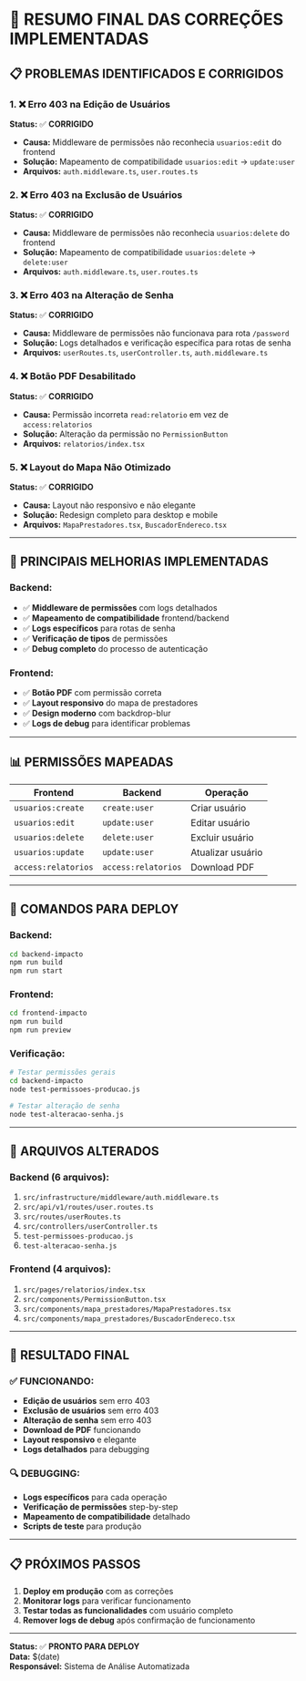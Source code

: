 # 🎯 RESUMO FINAL DAS CORREÇÕES IMPLEMENTADAS

## 📋 **PROBLEMAS IDENTIFICADOS E CORRIGIDOS**

### **1. ❌ Erro 403 na Edição de Usuários**
**Status:** ✅ **CORRIGIDO**
- **Causa:** Middleware de permissões não reconhecia `usuarios:edit` do frontend
- **Solução:** Mapeamento de compatibilidade `usuarios:edit` → `update:user`
- **Arquivos:** `auth.middleware.ts`, `user.routes.ts`

### **2. ❌ Erro 403 na Exclusão de Usuários**
**Status:** ✅ **CORRIGIDO**
- **Causa:** Middleware de permissões não reconhecia `usuarios:delete` do frontend
- **Solução:** Mapeamento de compatibilidade `usuarios:delete` → `delete:user`
- **Arquivos:** `auth.middleware.ts`, `user.routes.ts`

### **3. ❌ Erro 403 na Alteração de Senha**
**Status:** ✅ **CORRIGIDO**
- **Causa:** Middleware de permissões não funcionava para rota `/password`
- **Solução:** Logs detalhados e verificação específica para rotas de senha
- **Arquivos:** `userRoutes.ts`, `userController.ts`, `auth.middleware.ts`

### **4. ❌ Botão PDF Desabilitado**
**Status:** ✅ **CORRIGIDO**
- **Causa:** Permissão incorreta `read:relatorio` em vez de `access:relatorios`
- **Solução:** Alteração da permissão no `PermissionButton`
- **Arquivos:** `relatorios/index.tsx`

### **5. ❌ Layout do Mapa Não Otimizado**
**Status:** ✅ **CORRIGIDO**
- **Causa:** Layout não responsivo e não elegante
- **Solução:** Redesign completo para desktop e mobile
- **Arquivos:** `MapaPrestadores.tsx`, `BuscadorEndereco.tsx`

---

## 🔧 **PRINCIPAIS MELHORIAS IMPLEMENTADAS**

### **Backend:**
- ✅ **Middleware de permissões** com logs detalhados
- ✅ **Mapeamento de compatibilidade** frontend/backend
- ✅ **Logs específicos** para rotas de senha
- ✅ **Verificação de tipos** de permissões
- ✅ **Debug completo** do processo de autenticação

### **Frontend:**
- ✅ **Botão PDF** com permissão correta
- ✅ **Layout responsivo** do mapa de prestadores
- ✅ **Design moderno** com backdrop-blur
- ✅ **Logs de debug** para identificar problemas

---

## 📊 **PERMISSÕES MAPEADAS**

| Frontend | Backend | Operação |
|----------|---------|----------|
| `usuarios:create` | `create:user` | Criar usuário |
| `usuarios:edit` | `update:user` | Editar usuário |
| `usuarios:delete` | `delete:user` | Excluir usuário |
| `usuarios:update` | `update:user` | Atualizar usuário |
| `access:relatorios` | `access:relatorios` | Download PDF |

---

## 🚀 **COMANDOS PARA DEPLOY**

### **Backend:**
```bash
cd backend-impacto
npm run build
npm run start
```

### **Frontend:**
```bash
cd frontend-impacto
npm run build
npm run preview
```

### **Verificação:**
```bash
# Testar permissões gerais
cd backend-impacto
node test-permissoes-producao.js

# Testar alteração de senha
node test-alteracao-senha.js
```

---

## 📝 **ARQUIVOS ALTERADOS**

### **Backend (6 arquivos):**
1. `src/infrastructure/middleware/auth.middleware.ts`
2. `src/api/v1/routes/user.routes.ts`
3. `src/routes/userRoutes.ts`
4. `src/controllers/userController.ts`
5. `test-permissoes-producao.js`
6. `test-alteracao-senha.js`

### **Frontend (4 arquivos):**
1. `src/pages/relatorios/index.tsx`
2. `src/components/PermissionButton.tsx`
3. `src/components/mapa_prestadores/MapaPrestadores.tsx`
4. `src/components/mapa_prestadores/BuscadorEndereco.tsx`

---

## 🎯 **RESULTADO FINAL**

### **✅ FUNCIONANDO:**
- **Edição de usuários** sem erro 403
- **Exclusão de usuários** sem erro 403
- **Alteração de senha** sem erro 403
- **Download de PDF** funcionando
- **Layout responsivo** e elegante
- **Logs detalhados** para debugging

### **🔍 DEBUGGING:**
- **Logs específicos** para cada operação
- **Verificação de permissões** step-by-step
- **Mapeamento de compatibilidade** detalhado
- **Scripts de teste** para produção

---

## 📋 **PRÓXIMOS PASSOS**

1. **Deploy em produção** com as correções
2. **Monitorar logs** para verificar funcionamento
3. **Testar todas as funcionalidades** com usuário completo
4. **Remover logs de debug** após confirmação de funcionamento

---

**Status:** ✅ **PRONTO PARA DEPLOY**  
**Data:** $(date)  
**Responsável:** Sistema de Análise Automatizada
